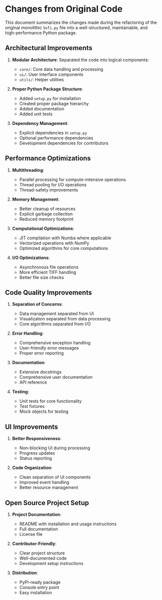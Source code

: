 # Changes from Original Code

This document summarizes the changes made during the refactoring of the original monolithic `Sofi.py` file into a well-structured, maintainable, and high-performance Python package.

## Architectural Improvements

1. **Modular Architecture**: Separated the code into logical components:
   - `core/`: Core data handling and processing
   - `ui/`: User interface components
   - `utils/`: Helper utilities

2. **Proper Python Package Structure**:
   - Added `setup.py` for installation
   - Created proper package hierarchy
   - Added documentation
   - Added unit tests

3. **Dependency Management**:
   - Explicit dependencies in `setup.py`
   - Optional performance dependencies
   - Development dependencies for contributors

## Performance Optimizations

1. **Multithreading**:
   - Parallel processing for compute-intensive operations
   - Thread pooling for I/O operations
   - Thread-safety improvements

2. **Memory Management**:
   - Better cleanup of resources
   - Explicit garbage collection
   - Reduced memory footprint

3. **Computational Optimizations**:
   - JIT compilation with Numba where applicable
   - Vectorized operations with NumPy
   - Optimized algorithms for core computations

4. **I/O Optimizations**:
   - Asynchronous file operations
   - More efficient TIFF handling
   - Better file size checks

## Code Quality Improvements

1. **Separation of Concerns**:
   - Data management separated from UI
   - Visualization separated from data processing
   - Core algorithms separated from I/O

2. **Error Handling**:
   - Comprehensive exception handling
   - User-friendly error messages
   - Proper error reporting

3. **Documentation**:
   - Extensive docstrings
   - Comprehensive user documentation
   - API reference

4. **Testing**:
   - Unit tests for core functionality
   - Test fixtures
   - Mock objects for testing

## UI Improvements

1. **Better Responsiveness**:
   - Non-blocking UI during processing
   - Progress updates
   - Status reporting

2. **Code Organization**:
   - Clean separation of UI components
   - Improved event handling
   - Better resource management

## Open Source Project Setup

1. **Project Documentation**:
   - README with installation and usage instructions
   - Full documentation
   - License file

2. **Contributor-Friendly**:
   - Clear project structure
   - Well-documented code
   - Development setup instructions

3. **Distribution**:
   - PyPI-ready package
   - Console entry point
   - Easy installation 